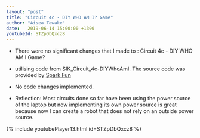```yaml
---
layout: "post"
title: "Circuit 4c - DIY WHO AM I? Game"
author: "Aisea Tawake"
date:   2019-06-14 15:00:00 +1300
youtubeId: STZpDbQxcz8
---
```

* There were no significant changes that I made to : Circuit 4c - DIY WHO AM I Game?

* utilising code from SIK_Circuit_4c-DIYWhoAmI. The source code was provided by [Spark Fun](https://learn.sparkfun.com/tutorials/sparkfun-inventors-kit-experiment-guide---v40/circuit-4c-diy-who-am-i-game)

* No code changes implemented.

* Reflection: Most circuits done so far have been using the power source of the laptop but now implementing its own power source is great because now I can create a robot that does not rely on an outside power source.

{% include youtubePlayer13.html id=STZpDbQxcz8 %}